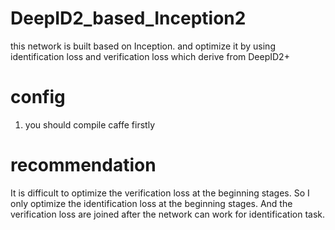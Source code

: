 # DeepID2_based_Inception2
this network is built based on Inception. and optimize it by using identification loss and verification loss which derive from DeepID2+

# config
1. you should compile caffe firstly

# recommendation
It is difficult to optimize the verification loss at the beginning stages. So I only optimize the identification loss at the beginning stages. And the verification loss are joined after the network can work for identification task.
